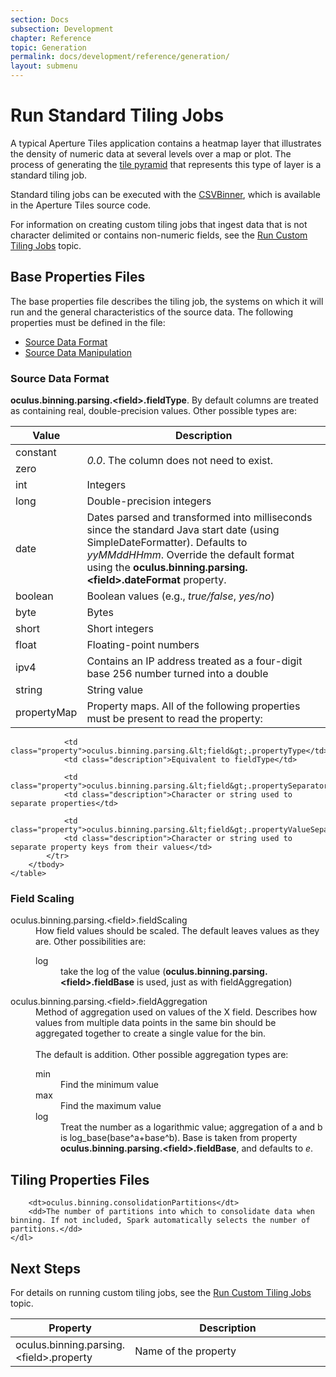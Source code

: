 ```yaml
---
section: Docs
subsection: Development
chapter: Reference
topic: Generation
permalink: docs/development/reference/generation/
layout: submenu
---
```


Run Standard Tiling Jobs
========================

A typical Aperture Tiles application contains a heatmap layer that illustrates the density of numeric data at several levels over a map or plot. The process of generating the [tile pyramid](../tile-pyramid/) that represents this type of layer is a standard tiling job.

Standard tiling jobs can be executed with the [CSVBinner](#csvbinner), which is available in the Aperture Tiles source code.

For information on creating custom tiling jobs that ingest data that is not character delimited or contains non-numeric fields, see the [Run Custom Tiling Jobs](../custom-tiling/) topic.

## <a name="base-properties"></a> Base Properties Files ##

The base properties file describes the tiling job, the systems on which it will run and the general characteristics of the source data. The following properties must be defined in the file:

- [Source Data Format](#source-data-format)
- [Source Data Manipulation](#source-data-manipulation)

### <a name="source-data-format"></a> Source Data Format ###

**oculus.binning.parsing.&lt;field&gt;.fieldType**. By default columns are treated as containing real, double-precision values. Other possible types are:

<div class="props">
	<table class="summaryTable" width="100%">
		<thead>
			<tr>
				<th scope="col" width="20%">Value</th>
				<th scope="col" width="80%">Description</th>
			</tr>
		</thead>
		<tbody>
			<tr>
				<td class="value">constant</td>
				<td class="description" rowspan="2"><em>0.0</em>. The column does not need to exist.</td>
			</tr>
			<tr>
				<td class="value">zero</td>
			</tr>
			<tr>
				<td class="value">int</td>
				<td class="description">Integers</td>
			</tr>
			<tr>
				<td class="value">long</td>
				<td class="description">Double-precision integers</td>
			</tr>
			<tr>
				<td class="value">date</td>
				<td class="description">Dates parsed and transformed into milliseconds since the standard Java start date (using SimpleDateFormatter). Defaults to <em>yyMMddHHmm</em>. Override the default format using the <strong>oculus.binning.parsing.&lt;field&gt;.dateFormat</strong> property.</td>
			</tr>
			<tr>
				<td class="value">boolean</td>
				<td class="description">Boolean values (e.g., <em>true/false</em>, <em>yes/no</em>)</td>
			</tr>
			<tr>
				<td class="value">byte</td>
				<td class="description">Bytes</td>
			</tr>
			<tr>
				<td class="value">short</td>
				<td class="description">Short integers</td>
			</tr>
			<tr>
				<td class="value">float</td>
				<td class="description">Floating-point numbers</dd>
			</tr>
			<tr>
				<td class="value">ipv4</td>
				<td class="description">Contains an IP address treated as a four-digit base 256 number turned into a double</td>
			</tr>
			<tr>
				<td class="value">string</td>
				<td class="description">String value</td>
			</tr>
			<tr>
				<td class="value">propertyMap</td>
				<td class="description">Property maps. All of the following properties must be	present	to read the property:</td>
			</tr>
		</tbody>
	</table>
</div>

<div class="props">
	<table class="summaryTable" width="100%">
		<thead>
			<tr>
				<th scope="col" width="20%">Property</th>
				<th scope="col" width="80%">Description</th>
			</tr>
		</thead>
		<tbody>
			<tr>
				<td class="property">oculus.binning.parsing.&lt;field&gt;.property</td>
				<td class="description">Name of the property</td>

				<td class="property">oculus.binning.parsing.&lt;field&gt;.propertyType</td>
				<td class="description">Equivalent to fieldType</td>

				<td class="property">oculus.binning.parsing.&lt;field&gt;.propertySeparator</td>
				<td class="description">Character or string used to separate properties</td>

				<td class="property">oculus.binning.parsing.&lt;field&gt;.propertyValueSeparator</td>
				<td class="description">Character or string used to separate property keys from their values</td>
			</tr>
		</tbody>
	</table>
</div>

### Field Scaling ###

<dt>oculus.binning.parsing.&lt;field&gt;.fieldScaling</dt>
<dd>
	How field values should be scaled. The default leaves values as they are. Other possibilities are:
	<dl>
		<dt>log</dt>
		<dd>take the log of the value (<strong>oculus.binning.parsing.&lt;field&gt;.fieldBase</strong> is used, just as with fieldAggregation)</dd>
	</dl>
</dd>

<dt>oculus.binning.parsing.&lt;field&gt;.fieldAggregation</dt>
<dd>
	Method of aggregation used on values of the X field. Describes how values from multiple data points in the same bin should be aggregated together to create a single value for the bin.
	<br><br>The default is addition. Other possible aggregation types are:
	<dl>
		<dt>min</dt>
		<dd>Find the minimum value</dd>
		<dt>max</dt>
		<dd>Find the maximum value</dd>
		<dt>log</dt>
		<dd>Treat the number as a logarithmic value; aggregation of a and b is log_base(base^a+base^b). Base is taken from property <strong>oculus.binning.parsing.&lt;field&gt;.fieldBase</strong>, and defaults to <em>e</em>.</dd>
	</dl>
</dd>

## <a name="tiling-properties"></a> Tiling Properties Files ##

		<dt>oculus.binning.consolidationPartitions</dt>
		<dd>The number of partitions into which to consolidate data when binning. If not included, Spark automatically selects the number of partitions.</dd>
	</dl>
</div>

## Next Steps ##

For details on running custom tiling jobs, see the [Run Custom Tiling Jobs](../custom-tiling) topic.